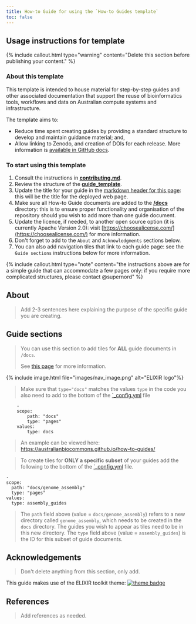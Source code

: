 ```yaml
---
title: How-to Guide for using the `How-to Guides template`
toc: false
---
```


## Usage instructions for template

{% include callout.html type="warning" content="Delete this section before publishing your content." %}

### About this template

This template is intended to house material for step-by-step guides and other associated documentation that support the reuse of bioinformatics tools, workflows and data on Australian compute systems and infrastructure.

The template aims to:
- Reduce time spent creating guides by providing a standard structure to develop and maintain guidance material; and,
- Allow linking to Zenodo, and creation of DOIs for each release. More information is [available in GitHub docs](https://docs.github.com/en/repositories/archiving-a-github-repository/referencing-and-citing-content).

### To start using this template

1. Consult the instructions in [**contributing.md**](/docs/contributing.md).
2. Review the structure of the [**guide_template**](/docs/guide_template.md).
3. Update the title for your guide in the [markdown header for this page](https://github.com/AustralianBioCommons/how-to-guide-template/blob/main/index.md?plain=1#L2): this will be the title for the deployed web page.
4. Make sure all How-to Guide documents are added to the [**/docs**](https://github.com/AustralianBioCommons/how-to-guide-template/tree/main/docs) directory: this is to ensure proper functionality and organisation of the repository should you wish to add more than one guide document.
5. Update the licence, if needed, to another open source option (it is currently Apache Version 2.0): visit [https://choosealicense.com/](https://choosealicense.com/) for more information.
6. Don't forget to add to the `About` and `Acknowledgments` sections below.
7. You can also add navigation tiles that link to each guide page: see the `Guide sections` instructions below for more information.

{% include callout.html type="note" content="the instructions above are for a simple guide that can accommodate a few pages only: if you require more complicated structures, please contact @supernord" %}


## About 

> Add 2-3 sentences here explaining the purpose of the specific guide you are creating.


## Guide sections

> You can use this section to add tiles for **ALL** guide documents in `/docs`.
>
> See [this page](https://elixir-belgium.github.io/elixir-toolkit-theme/overview_tiles#section-tiles-with-information) for more information.

{% include image.html file="images/nav_image.png" alt="ELIXIR logo"%}

> Make sure that `type="docs"` matches the values `type` in the code you also need to add to the bottom of the [`_config.yml](/_config.yml) file

        -
        scope:
            path: "docs"
            type: "pages"
        values:
            type: docs

> An example can be viewed here: https://australianbiocommons.github.io/how-to-guides/

> To create tiles for **ONLY a specific subset** of your guides add the following to the bottom of the [`_config.yml](/_config.yml) file.

    -
    scope:
      path: "docs/genome_assembly"
      type: "pages"
    values:
      type: assembly_guides

> The `path` field above (value = `docs/genome_assembly`) refers to a new directory called `genome_assembly`, which needs to be created in the `docs` directory.
The guides you wish to appear as tiles need to be in this new directory. The `type` field above (value = `assembly_guides`) is the ID for this subset of guide documents.


## Acknowledgements

> Don't delete anything from this section, only add.

This guide makes use of the ELIXIR toolkit theme: [![theme badge](https://img.shields.io/badge/ELIXIR%20toolkit%20theme-jekyll-blue?color=0d6efd)](https://github.com/ELIXIR-Belgium/elixir-toolkit-theme)


## References

> Add references as needed.



